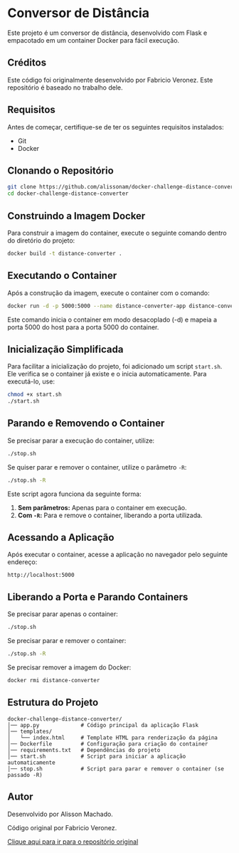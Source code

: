 # Conversor de Distância

Este projeto é um conversor de distância, desenvolvido com Flask e empacotado em um container Docker para fácil execução.

## Créditos

Este código foi originalmente desenvolvido por Fabricio Veronez. Este repositório é baseado no trabalho dele.

## Requisitos

Antes de começar, certifique-se de ter os seguintes requisitos instalados:

- Git
- Docker

## Clonando o Repositório

```sh
git clone https://github.com/alissonam/docker-challenge-distance-converter.git
cd docker-challenge-distance-converter
```

## Construindo a Imagem Docker

Para construir a imagem do container, execute o seguinte comando dentro do diretório do projeto:

```sh
docker build -t distance-converter .
```

## Executando o Container

Após a construção da imagem, execute o container com o comando:

```sh
docker run -d -p 5000:5000 --name distance-converter-app distance-converter
```

Este comando inicia o container em modo desacoplado (-d) e mapeia a porta 5000 do host para a porta 5000 do container.

## Inicialização Simplificada

Para facilitar a inicialização do projeto, foi adicionado um script `start.sh`. Ele verifica se o container já existe e o inicia automaticamente. Para executá-lo, use:

```sh
chmod +x start.sh
./start.sh
```

## Parando e Removendo o Container

Se precisar parar a execução do container, utilize:

```sh
./stop.sh
```

Se quiser parar e remover o container, utilize o parâmetro `-R`:

```sh
./stop.sh -R
```

Este script agora funciona da seguinte forma:

1. **Sem parâmetros:** Apenas para o container em execução.
2. **Com `-R`:** Para e remove o container, liberando a porta utilizada.

## Acessando a Aplicação

Após executar o container, acesse a aplicação no navegador pelo seguinte endereço:

```
http://localhost:5000
```

## Liberando a Porta e Parando Containers

Se precisar parar apenas o container:

```sh
./stop.sh
```

Se precisar parar e remover o container:

```sh
./stop.sh -R
```

Se precisar remover a imagem do Docker:

```sh
docker rmi distance-converter
```

## Estrutura do Projeto

```
docker-challenge-distance-converter/
│── app.py             # Código principal da aplicação Flask
│── templates/
│   └── index.html     # Template HTML para renderização da página
│── Dockerfile         # Configuração para criação do container
│── requirements.txt   # Dependências do projeto
│── start.sh           # Script para iniciar a aplicação automaticamente
│── stop.sh            # Script para parar e remover o container (se passado -R)
```

## Autor

Desenvolvido por Alisson Machado.

Código original por Fabricio Veronez.

[Clique aqui para ir para o repositório original](https://github.com/fabricioveronez/conversao-distancia)
